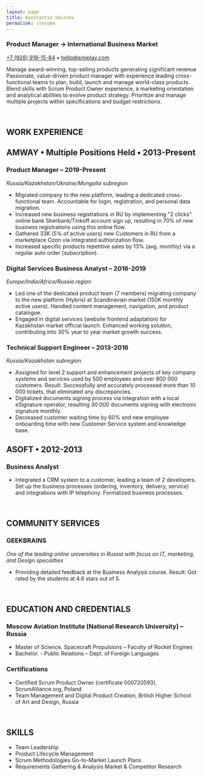 ```yaml
---
layout: page
title: Konstantin Smirnov
permalink: /resume
---
```


### Product Manager → International Business Market

[+7 (926) 918-15-84](tel:+79269181584) • [hello@smiplay.com](mailto:hello@smiplay.com)

Manage award-winning, top-selling products generating significant revenue
Passionate, value-driven product manager with experience leading cross-functional teams to plan, build, launch and manage world-class products. Blend skills with Scrum Product Owner experience, a marketing orientation and analytical abilities to evolve product strategy. Prioritize and manage multiple projects within specifications and budget restrictions.

<br>

## WORK EXPERIENCE
## AMWAY • Multiple Positions Held • 2013-Present
### Product Manager – 2019-Present
_Russia/Kazakhstan/Ukraine/Mongolia subregion_
- Migrated company to the new platform, leading a dedicated cross-functional team. Accountable for login, registration, and personal data migration.
- Increased new business registrations in RU by implementing "2 clicks" online bank Sberbank/Tinkoff account sign up, resulting in 70% of new business registrations using this online flow.
- Gathered 33K (5% of active users) new Customers in RU from a marketplace Ozon via integrated authorization flow.
- Increased specific products repetitive sales by 13% (avg. monthly) via a regular auto order (subscription).

### Digital Services Business Analyst – 2016-2019
_Europe/India/Africa/Russia region_
- Led one of the dedicated product team (7 members) migrating company to the new platform (Hybris) at Scandinavian market (150K monthly active users). Handled content management, navigation, and product catalogue.
- Engaged in digital services (website frontend adaptation) for Kazakhstan market official launch. Enhanced working
solution, contributing into 30% year to year market growth success.

### Technical Support Engineer – 2013-2016
_Russia/Kazakhstan subregion_
- Assigned for level 2 support and enhancement projects of key company systems and services used by 500 employees and over 800 000 customers. Result: Successfully and accurately processed more than 10 000 tickets, that eliminated any discrepancies.
- Digitalized documents signing process via integration with a local eSignature operator, resulting 30 000 documents signing with electronic signature monthly.
- Decreased customer waiting time by 60% and new employee onboarding time with new Customer Service system and knowledge base.

## ASOFT • 2012-2013

### Business Analyst
- Integrated a CRM system to a customer, leading a team of 2 developers. Set up the business processes (ordering, inventory, delivery, service) and integrations with IP telephony. Formalized business processes.

<br>

## COMMUNITY SERVICES

### GEEKBRAINS
_One of the leading online universities in Russia with focus on IT, marketing, and Design specialties_
- Providing detailed feedback at the Business Analysis course. Result: Got rated by the students at 4.8 stars out of 5.

<br>

## EDUCATION AND CREDENTIALS

### Moscow Aviation Institute (National Research University) – Russia
- Master of Science. Spacecraft Propulsions – Faculty of Rocket Engines
- Bachelor. - Public Relations – Dept. of Foreign Languages

### Certifications
- Certified Scrum Product Owner (certificate 000720593), ScrumAlliance.org, Poland
- Team Management and Digital Product Creation, British Higher School of Art and Design, Russia

<br>

## SKILLS

- Team Leadership
- Product Lifecycle Management
- Scrum Methodologies Go-to-Market Launch Plans
- Requirements Gathering & Analysis Market & Competitor Research
